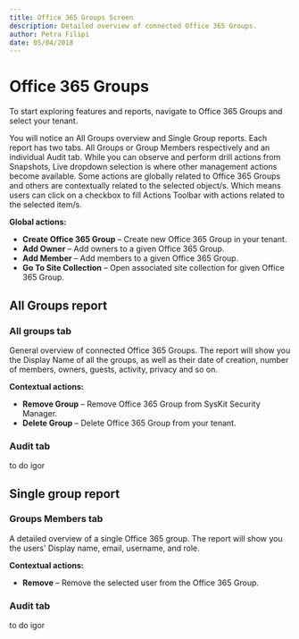 ```yaml
---
title: Office 365 Groups Screen
description: Detailed overview of connected Office 365 Groups.
author: Petra Filipi
date: 05/04/2018
---
```


# Office 365 Groups

To start exploring features and reports, navigate to Office 365 Groups and select your tenant.


You will notice an All Groups overview and Single Group reports. Each report has two tabs. All Groups or Group Members respectively and an individual Audit tab.
While you can observe and perform drill actions from Snapshots, Live dropdown selection is where other management actions become available.
Some actions are globally related to Office 365 Groups and others are contextually related to the selected object/s. Which means users can click on a checkbox to fill Actions Toolbar with actions related to the selected item/s.

__Global actions:__
* **Create Office 365 Group** – Create new Office 365 Group in your tenant.
* **Add Owner** – Add owners to a given Office 365 Group.
* **Add Member** – Add members to a given Office 365 Group.
* **Go To Site Collection** – Open associated site collection for given Office 365 Group.

## All Groups report
### All groups tab
General overview of connected Office 365 Groups. The report will show you the Display Name of all the groups, as well as their date of creation, number of members, owners, guests, activity, privacy and so on.

__Contextual actions:__
* **Remove Group** – Remove Office 365 Group from SysKit Security Manager.
* **Delete Group** – Delete Office 365 Group from your tenant.


### Audit tab
 to do igor


## Single group report
### Groups Members tab
A detailed overview of a single Office 365 group. The report will show you the users' Display name, email, username, and role.

__Contextual actions:__
* **Remove** – Remove the selected user from the Office 365 Group.
### Audit tab
 to do igor





